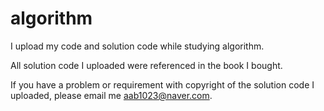 # algorithm

I upload my code and solution code while studying algorithm.

All solution code I uploaded were referenced in the book I bought. 

If you have a problem or requirement with copyright of the solution code I uploaded, please email me aab1023@naver.com.
